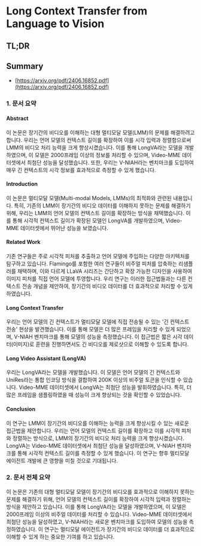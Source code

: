 # Long Context Transfer from Language to Vision
## TL;DR
## Summary
- [https://arxiv.org/pdf/2406.16852.pdf](https://arxiv.org/pdf/2406.16852.pdf)

### 1. 문서 요약

#### Abstract
이 논문은 장기간의 비디오를 이해하는 대형 멀티모달 모델(LMM)의 문제를 해결하려고 합니다. 우리는 언어 모델의 컨텍스트 길이를 확장하여 이를 시각 입력과 정렬함으로써 LMM의 비디오 처리 능력을 크게 향상시켰습니다. 이를 통해 LongVA라는 모델을 개발하였으며, 이 모델은 2000프레임 이상의 정보를 처리할 수 있으며, Video-MME 데이터셋에서 최첨단 성능을 달성했습니다. 또한, 우리는 V-NIAH라는 벤치마크를 도입하여 매우 긴 컨텍스트의 시각 정보를 효과적으로 측정할 수 있게 했습니다.

#### Introduction
이 논문은 멀티모달 모델(Multi-modal Models, LMMs)의 최적화와 관련된 내용입니다. 특히, 기존의 LMM이 장기간의 비디오 데이터를 이해하지 못하는 문제를 해결하기 위해, 우리는 LMM의 언어 모델의 컨텍스트 길이를 확장하는 방식을 채택했습니다. 이를 통해 시각적 컨텍스트 길이가 확장된 모델인 LongVA를 개발하였으며, Video-MME 데이터셋에서 뛰어난 성능을 보였습니다.

#### Related Work
기존 연구들은 주로 시각적 피처를 추출하고 언어 모델에 주입하는 다양한 아키텍처를 탐구하고 있습니다. Flamingo를 포함한 여러 연구들이 비주얼 피처를 압축하는 리샘플러를 채택하며, 이와 다르게 LLaVA 시리즈는 간단하고 확장 가능한 디자인을 사용하여 이미지 피처를 직접 언어 모델에 투영합니다. 우리 연구는 이러한 접근법들과는 다른 컨텍스트 전송 개념을 제안하여, 장기간의 비디오 데이터를 더 효과적으로 처리할 수 있게 하였습니다.

#### Long Context Transfer
우리는 언어 모델의 긴 컨텍스트가 멀티모달 모델에 직접 전송될 수 있는 '긴 컨텍스트 전송' 현상을 발견했습니다. 이를 통해 모델은 더 많은 프레임을 처리할 수 있게 되었으며, V-NIAH 벤치마크를 통해 모델의 성능을 측정했습니다. 이 접근법은 짧은 시각 데이터(이미지)로 훈련을 진행하면서도 긴 비디오를 제로샷으로 이해할 수 있도록 합니다.

#### Long Video Assistant (LongVA)
우리는 LongVA라는 모델을 개발했습니다. 이 모델은 언어 모델의 긴 컨텍스트와 UniRes라는 통합 인코딩 방식을 결합하여 200K 이상의 비주얼 토큰을 인식할 수 있습니다. Video-MME 데이터셋에서 LongVA는 최첨단 성능을 발휘하였습니다. 특히, 더 많은 프레임을 샘플링하였을 때 성능이 크게 향상되는 것을 확인할 수 있었습니다.

#### Conclusion
이 연구는 LMM이 장기간의 비디오를 이해하는 능력을 크게 향상시킬 수 있는 새로운 접근법을 제안합니다. 우리는 언어 모델의 컨텍스트 길이를 확장하고 이를 시각적 피처와 정렬하는 방식으로, LMM의 장기간의 비디오 처리 능력을 크게 향상시켰습니다. LongVA는 Video-MME 데이터셋에서 최첨단 성능을 달성하였으며, V-NIAH 벤치마크를 통해 시각적 컨텍스트 길이를 측정할 수 있게 했습니다. 이 연구는 향후 멀티모달 에이전트 개발에 큰 영향을 미칠 것으로 기대됩니다.

### 2. 문서 전체 요약
이 논문은 기존의 대형 멀티모달 모델이 장기간의 비디오를 효과적으로 이해하지 못하는 문제를 해결하기 위해, 언어 모델의 컨텍스트 길이를 확장하여 시각적 입력과 정렬하는 방식을 제안하고 있습니다. 이를 통해 LongVA라는 모델을 개발하였으며, 이 모델은 2000프레임 이상의 비주얼 데이터를 처리할 수 있습니다. Video-MME 데이터셋에서 최첨단 성능을 달성하였고, V-NIAH라는 새로운 벤치마크를 도입하여 모델의 성능을 측정하였습니다. 이 연구는 멀티모달 에이전트가 장기간의 비디오 데이터를 더 효과적으로 이해할 수 있게 하는 중요한 기여를 하고 있습니다.